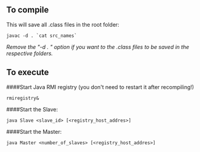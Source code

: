 To compile 
----------
This will save all .class files in the root folder:

	javac -d . `cat src_names`
	
*Remove the "-d . " option if you want to the .class files to be saved in the respective folders.*


To execute
-----------

####Start Java RMI registry (you don't need to restart it after recompiling!)

	rmiregistry&

####Start the Slave:

	java Slave <slave_id> [<registry_host_addres>]

####Start the Master:

	java Master <number_of_slaves> [<registry_host_addres>]

